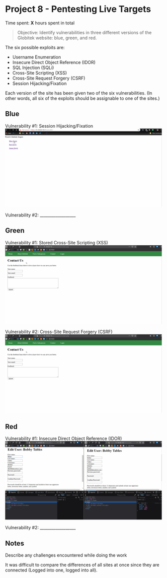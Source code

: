 # Project 8 - Pentesting Live Targets

Time spent: **X** hours spent in total

> Objective: Identify vulnerabilities in three different versions of the Globitek website: blue, green, and red.

The six possible exploits are:
* Username Enumeration
* Insecure Direct Object Reference (IDOR)
* SQL Injection (SQLi)
* Cross-Site Scripting (XSS)
* Cross-Site Request Forgery (CSRF)
* Session Hijacking/Fixation

Each version of the site has been given two of the six vulnerabilities. (In other words, all six of the exploits should be assignable to one of the sites.)

## Blue

Vulnerability #1: Session Hijacking/Fixation
![Session Hijacking](https://github.com/HaTeMaiL/CodePath_Authentic8/blob/master/LivePenTest/imgs/SH.gif)

Vulnerability #2: __________________


## Green

Vulnerability #1: Stored Cross-Site Scripting (XSS)
![XSS](https://github.com/HaTeMaiL/CodePath_Authentic8/blob/master/LivePenTest/imgs/XSS.gif)

Vulnerability #2: Cross-Site Request Forgery (CSRF)
![XSS](https://github.com/HaTeMaiL/CodePath_Authentic8/blob/master/LivePenTest/imgs/XSS.gif)

## Red

Vulnerability #1: Insecure Direct Object Reference (IDOR)
![CSRF](https://github.com/HaTeMaiL/CodePath_Authentic8/blob/master/LivePenTest/imgs/CSRF.gif)

Vulnerability #2: __________________


## Notes

Describe any challenges encountered while doing the work

It was difficult to compare the differences of all sites at once since they are connected (Logged into one, logged into all).
